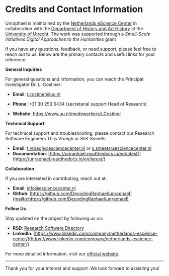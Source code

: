 # Credits and Contact Information

Unraphael is maintained by the [Netherlands eScience Center](https://www.esciencecenter.nl/) in collaboration with the [Department of History and Art History](https://www.uu.nl/en/organisation/department-of-history-and-art-history) at the [University of Utrecht](https://www.uu.nl/). The work was supported through a *Small-Scale Initiatives Digital Approaches to the Humanities* grant 

If you have any questions, feedback, or need support, please feel free to reach out to us. Below are the primary contacts and useful links for your reference:

**General Inquiries**

For general questions and information, you can reach the Principal Investigator Dr. L. Costiner:

- **Email**: [l.costiner@uu.nl](mailto:l.costiner@uu.nl)

- **Phone**: +31 30 253 6434 (secretarial support Head of Research)

- **Website**: https://www.uu.nl/medewerkers/LCostiner

**Technical Support**

For technical support and troubleshooting, please contact our Research Software Engineers Thijs Vroegh or Stef Smeets:

- **Email**: [t.vroegh@esciencecenter.nl](mailto:t.vroegh@esciencecenter.nl) or [s.smeets@esciencecenter.nl](mailto:s.smeets@esciencecenter.nl)
- **Documentation**: [https://unraphael.readthedocs.io/en/latest/](https://unraphael.readthedocs.io/en/latest/)


**Collaboration**

If you are interested in contributing, reach out at:

- **Email**: [info@esciencecenter.nl](mailto:info@esciencecenter.nl)
- **Github**: [https://github.com/DecodingRaphael/unraphael](mailto:https://github.com/DecodingRaphael/unraphael)

**Follow Us**

Stay updated on the project by following us on:

- **RSD**: [Research Software Directory](https://research-software-directory.org/projects/renaissance)
- **LinkedIn**: [https://www.linkedin.com/company/netherlands-escience-center/](https://www.linkedin.com/company/netherlands-escience-center/)


For more detailed information, visit our [official website](https://www.esciencecenter.nl/).

---

Thank you for your interest and support. We look forward to assisting you!
